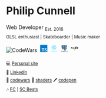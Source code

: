 <h1>Philip Cunnell</h1>

Web Developer <sub>Est. 2016</sub><br />
<sub>GLSL enthusiast | Skateboarder | Music maker</sub>

![CodeWars](https://www.codewars.com/users/cunnellp5/badges/micro)&nbsp; <a href="https://www.typescriptlang.org/" target="_blank" rel="noreferrer"> <img src="https://raw.githubusercontent.com/devicons/devicon/master/icons/typescript/typescript-original.svg" alt="typescript" width="20" height="20"/></a>&nbsp;
<a href="https://reactjs.org/" target="_blank" rel="noreferrer"> <img src="https://raw.githubusercontent.com/devicons/devicon/master/icons/react/react-original-wordmark.svg" alt="react" width="20" height="20"/></a>&nbsp;
<a href="https://www.postgresql.org" target="_blank" rel="noreferrer"> <img src="https://raw.githubusercontent.com/devicons/devicon/master/icons/postgresql/postgresql-original-wordmark.svg" alt="postgresql" width="20" height="20"/></a>&nbsp;
<a href="https://nodejs.org" target="_blank" rel="noreferrer"> <img src="https://raw.githubusercontent.com/devicons/devicon/master/icons/nodejs/nodejs-original-wordmark.svg" alt="nodejs" width="20" height="20"/></a>&nbsp;

<sub>💻 [Personal site](https://philcunnell.dev)</sub><br>
<sub>📄 [Linkedin](https://www.linkedin.com/in/philip-cunnell/)</sub><br>
<sub>🥷 [codewars](https://www.codewars.com/users/cunnellp5)</sub>
<sub> 👾 [shaders](https://www.shadertoy.com/user/pcunnell)</sub>
<sub> 🖊️ [codepen](https://codepen.io/philipcunnell)</sub><br>
<sub>🎶 [FC](https://freshcombomusic.com/) | [SC Beats](https://soundcloud.com/freshcombo)</sub><br>
